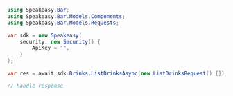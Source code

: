 <!-- Start SDK Example Usage -->
```csharp
using Speakeasy.Bar;
using Speakeasy.Bar.Models.Components;
using Speakeasy.Bar.Models.Requests;

var sdk = new Speakeasy(
    security: new Security() {
        ApiKey = "",
    }
);

var res = await sdk.Drinks.ListDrinksAsync(new ListDrinksRequest() {});

// handle response
```
<!-- End SDK Example Usage -->